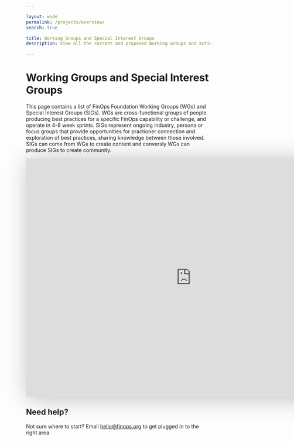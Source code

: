 ```yaml
---

layout: wide
permalink: /projects/overview/
search: true

title: Working Groups and Special Interest Groups
description: View all the current and proposed Working Groups and active Special Interest Groups at the FinOps Foundation.

---
```


# Working Groups and Special Interest Groups

This page contains a list of FinOps Foundation Working Groups (WGs) and Special Interest Groups (SIGs).  WGs are cross-functional groups of people producing best practices for a specific FinOps capability or challenge, and operate in 4-8 week sprints. SIGs represent ongoing industry, persona or focus groups that provide opportunities for practioner connection and exploration of best practices, sharing knowledge between those involved.  SIGs can come from WGs to create content and conversly WGs can produce SIGs to create community.

<iframe src="https://view.monday.com/embed/1651792390-3d433c56d728fe7a95e551575f96ed9d?r=use1" width=900 height=650 style="border: 0; box-shadow: 5px 5px 56px 0px rgba(0,0,0,0.25);"></iframe>

## Need help?

Not sure where to start? Email <hello@finops.org> to get plugged in to the right area.

